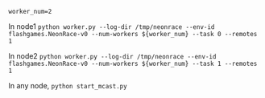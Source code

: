 `worker_num=2`

In node1 `python worker.py --log-dir /tmp/neonrace --env-id flashgames.NeonRace-v0 --num-workers ${worker_num} --task 0 --remotes 1`

In node2 `python worker.py --log-dir /tmp/neonrace --env-id flashgames.NeonRace-v0 --num-workers ${worker_num} --task 1 --remotes 1`

In any node, `python start_mcast.py`
